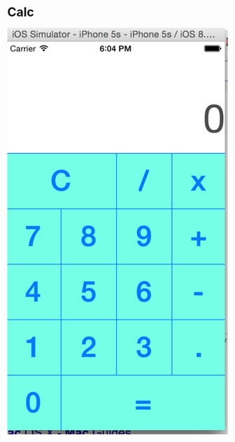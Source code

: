 Calc
====
![alt tag](https://github.com/kishorekumarmohan/Calc/blob/master/Screenshot%202014-06-26%2018.04.49.png)
